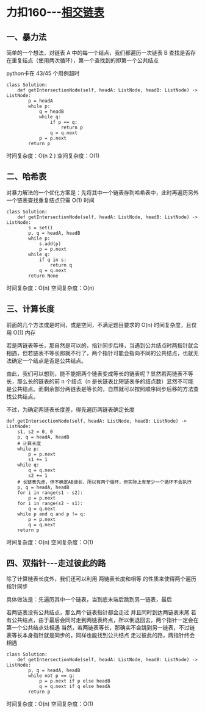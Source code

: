 # 力扣160---[相交链表](https://leetcode.cn/problems/intersection-of-two-linked-lists/)

## 一、暴力法

简单的一个想法，对链表 A 中的每一个结点，我们都遍历一次链表 B 查找是否存在重复结点（使用两次循环），第一个查找到的即第一个公共结点

python卡在 43/45 个用例超时

```
class Solution:
    def getIntersectionNode(self, headA: ListNode, headB: ListNode) -> ListNode:
        p = headA
        while p:
            q = headB
            while q:
                if p == q:
                    return p
                q = q.next
            p = p.next
        return p
```

时间复杂度：O(n 2 )
空间复杂度：O(1)

## 二、哈希表

对暴力解法的一个优化方案是：先将其中一个链表存到哈希表中，此时再遍历另外一个链表查找重复结点只需 O(1) 时间



```
class Solution:
    def getIntersectionNode(self, headA: ListNode, headB: ListNode) -> ListNode:
        s = set()
        p, q = headA, headB
        while p:
            s.add(p)
            p = p.next
        while q:
            if q in s:
                return q
            q = q.next
        return None
```


时间复杂度：O(n)
空间复杂度：O(n)


## 三、计算长度

前面的几个方法或是时间，或是空间，不满足题目要求的 
O(n) 时间复杂度，且仅用 O(1) 内存

若是两链表等长，那自然是可以的，指针同步后移，当遇到公共结点时两指针就会相遇，但若链表不等长那就不行了，两个指针可能会指向不同的公共结点，也就无法确定一个结点是否是公共结点。

由此，我们可以想到，能不能把两个链表变成等长的链表呢？显然若两链表不等长，那么长的链表的前 n 个结点（n 是长链表比短链表多的结点数）显然不可能是公共结点。而剩余部分两链表是等长的，自然就可以按照顺序同步后移的方法查找公共结点。

不过，为确定两链表长度差，得先遍历两链表确定长度

    def getIntersectionNode(self, headA: ListNode, headB: ListNode) -> ListNode:
        s1, s2 = 0, 0
        p, q = headA, headB
        # 计算长度
        while p:
            p = p.next
            s1 += 1
        while q:
            q = q.next
            s2 += 1
        # 长链表先走，但不确定AB谁长，所以有两个循环，但实际上有至少一个循环不会执行
        p, q = headA, headB
        for i in range(s1 - s2):
            p = p.next
        for i in range(s2 - s1):
            q = q.next
        while p and q and p != q:
            p = p.next
            q = q.next
        return p
时间复杂度：O(n)
空间复杂度：O(1)

## 四、双指针---走过彼此的路

除了计算链表长度外，我们还可以利用 两链表长度和相等 的性质来使得两个遍历指针同步

具体做法是：先遍历其中一个链表，当到底末端后跳到另一链表，最后

若两链表没有公共结点，那么两个链表指针都会走过 
并且同时到达两链表末尾
若有公共结点，由于最后会同时走到两链表终点，所以倒退回去，两个指针一定会在第一个公共结点处相遇
当然，若两链表等长，那确实不会跳到另一链表，不过链表等长本身指针就是同步的，同样也能找到公共结点
走过彼此的路，两指针终会相遇



```
class Solution:
    def getIntersectionNode(self, headA: ListNode, headB: ListNode) -> ListNode:
        p, q = headA, headB
        while not p == q:
            p = p.next if p else headB
            q = q.next if q else headA
        return p
```


时间复杂度：O(n)
空间复杂度：O(1)

